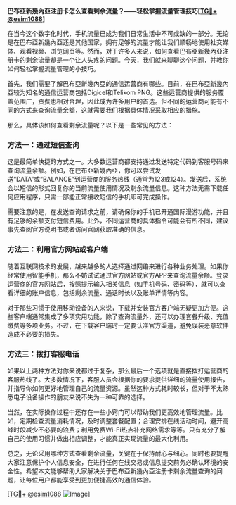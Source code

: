 **巴布亞新幾內亞注册卡怎么查看剩余流量？——轻松掌握流量管理技巧[[TG💪+ @esim1088](https://t.me/s/esim1088)]**

在当今这个数字化时代，手机流量已成为我们日常生活中不可或缺的一部分。无论是在巴布亞新幾內亞还是其他国家，拥有足够的流量才能让我们顺畅地使用社交媒体、观看视频、浏览网页等。然而，对于许多人来说，如何查看巴布亞新幾內亞注册卡的剩余流量却是一个让人头疼的问题。今天，我们就来聊聊这个问题，并教你如何轻松掌握流量管理的小技巧。

首先，我们需要了解巴布亞新幾內亞的通信运营商有哪些。目前，在巴布亞新幾內亞较为知名的通信运营商包括Digicel和Telikom PNG。这些运营商提供的服务覆盖范围广，资费也相对合理，因此成为许多用户的首选。但不同的运营商可能有不同的方式来查询流量余额，这就需要我们根据具体情况采取相应的措施。

那么，具体该如何查看剩余流量呢？以下是一些常见的方法：

### 方法一：通过短信查询

这是最简单快捷的方式之一。大多数运营商都支持通过发送特定代码到客服号码来查询流量余额。例如，在巴布亞新幾內亞，你可以尝试发送“DATA”或“BALANCE”到运营商的服务热线（通常为123或124）。发送后，系统会以短信的形式回复你的当前流量使用情况及剩余流量信息。这种方法无需下载任何应用程序，只需一部能正常接收短信的手机即可完成操作。

需要注意的是，在发送查询请求之前，请确保你的手机已开通国际漫游功能，并且有足够的余额支付短信费用。此外，不同运营商的具体指令可能会有所不同，建议事先查阅官方说明书或者访问官网获取准确的信息。

### 方法二：利用官方网站或客户端

随着互联网技术的发展，越来越多的人选择通过网络来进行各种业务处理。如果你经常使用智能手机，那么不妨试试通过官方网站或官方APP来查询流量余额。登录运营商的官方网站后，按照提示输入相关信息（如手机号码、密码等），就可以查看详细的账户信息，包括剩余流量、通话时长以及账单详情等内容。

对于那些习惯于使用移动设备的人来说，下载并安装官方客户端无疑更加方便。这些客户端通常集成了多项实用功能，除了查询流量外，还可以办理套餐升级、充值缴费等多项业务。不过，在下载客户端时一定要认准官方渠道，避免误装恶意软件造成不必要的损失。

### 方法三：拨打客服电话

如果以上两种方法对你来说都过于复杂，那么最后一个选项就是直接拨打运营商的客服热线了。大多数情况下，客服人员会根据你的要求提供详细的流量使用报告，并指导你如何更好地管理自己的流量资源。虽然这种方式耗时较长，但对于不太熟悉电子设备操作的朋友来说不失为一种可靠的选择。

当然，在实际操作过程中还存在一些小窍门可以帮助我们更高效地管理流量。比如，定期检查流量消耗情况，及时调整套餐配置；合理安排在线活动时间，避开高峰时段减少不必要的浪费；利用免费Wi-Fi热点补充网络需求等等。只有充分了解自己的使用习惯并做出相应调整，才能真正实现流量的最大化利用。

总之，无论采用哪种方式查看剩余流量，关键在于保持耐心与细心。同时也要提醒大家注意保护个人信息安全，在进行任何在线交易或信息提交前务必确认环境的安全性。希望本文能够帮助大家解决关于巴布亞新幾內亞注册卡剩余流量查询的问题，让每位用户都能享受到更加便捷高效的通信体验。

[[TG💪+ @esim1088](https://t.me/s/esim1088) ![Image](https://i.postimg.cc/4NQfJmqS/Snipaste-2025-05-13-00-14-12.png)]